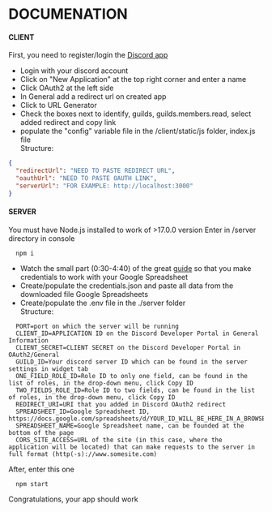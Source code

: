 # DOCUMENATION

#### CLIENT

First, you need to register/login the [Discord app](https://discord.com/developers/applications 'Discord Developer Portal')

- Login with your discord account
- Click on "New Application" at the top right corner and enter a name
- Click OAuth2 at the left side
- In General add a redirect url on created app
- Click to URL Generator
- Check the boxes next to identify, guilds, guilds.members.read, select added redirect and copy link
- populate the "config" variable file in the /client/static/js folder, index.js file    
  Structure:

```json
{
  "redirectUrl": "NEED TO PASTE REDIRECT URL",
  "oauthUrl": "NEED TO PASTE OAUTH LINK",
  "serverUrl": "FOR EXAMPLE: http://localhost:3000"
}
```

#### SERVER

You must have Node.js installed to work of >17.0.0 version
Enter in /server directory in console

```
  npm i
```

- Watch the small part (0:30-4:40) of the great [guide](https://www.youtube.com/watch?v=PFJNJQCU_lo&ab_channel=JamesGrimshaw 'Youtube guide') so that you make credentials to work with your Google Spreadsheet
- Create/populate the credentials.json and paste all data from the downloaded file Google Spreadsheets
- Create/populate the .env file in the ./server folder  
  Structure:

```
  PORT=port on which the server will be running
  CLIENT_ID=APPLICATION ID on the Discord Developer Portal in General Information
  CLIENT_SECRET=CLIENT SECRET on the Discord Developer Portal in OAuth2/General
  GUILD_ID=Your discord server ID which can be found in the server settings in widget tab
  ONE_FIELD_ROLE_ID=Role ID to only one field, can be found in the list of roles, in the drop-down menu, click Copy ID
  TWO_FIELDS_ROLE_ID=Role ID to two fields, can be found in the list of roles, in the drop-down menu, click Copy ID
  REDIRECT_URI=URI that you added in Discord OAuth2 redirect
  SPREADSHEET_ID=Google Spreadsheet ID, https://docs.google.com/spreadsheets/d/YOUR_ID_WILL_BE_HERE_IN_A_BROWSER/edit
  SPREADSHEET_NAME=Google Spreadsheet name, can be founded at the bottom of the page
  CORS_SITE_ACCESS=URL of the site (in this case, where the application will be located) that can make requests to the server in full format (http(-s)://www.somesite.com)
```
After, enter this one

```
  npm start
```
Congratulations, your app should work